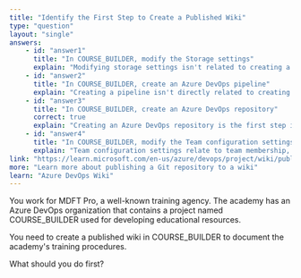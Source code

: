 ```yaml
---
title: "Identify the First Step to Create a Published Wiki"
type: "question"
layout: "single"
answers:
    - id: "answer1"
      title: "In COURSE_BUILDER, modify the Storage settings"
      explain: "Modifying storage settings isn't related to creating a published wiki. Storage settings are primarily related to configuring the project's storage capacity and retention policies."
    - id: "answer2"
      title: "In COURSE_BUILDER, create an Azure DevOps pipeline"
      explain: "Creating a pipeline isn't directly related to creating a published wiki. Pipelines are used for continuous integration and delivery, not for wiki creation."
    - id: "answer3"
      title: "In COURSE_BUILDER, create an Azure DevOps repository"
      correct: true
      explain: "Creating an Azure DevOps repository is the first step in creating a published wiki. Unlike a project wiki, a published wiki uses a Git repository to store and version its content."
    - id: "answer4"
      title: "In COURSE_BUILDER, modify the Team configuration settings"
      explain: "Team configuration settings relate to team membership, areas, iterations, and other team-specific settings, not to wiki creation."
link: "https://learn.microsoft.com/en-us/azure/devops/project/wiki/publish-repo-to-wiki"
more: "Learn more about publishing a Git repository to a wiki"
learn: "Azure DevOps Wiki"
---
```

You work for MDFT Pro, a well-known training agency. The academy has an Azure DevOps organization that contains a project named COURSE_BUILDER used for developing educational resources.

You need to create a published wiki in COURSE_BUILDER to document the academy's training procedures.

What should you do first?
